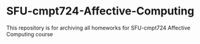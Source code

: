 # SFU-cmpt724-Affective-Computing
This repository is for archiving all homeworks for SFU-cmpt724 Affective Computing course
